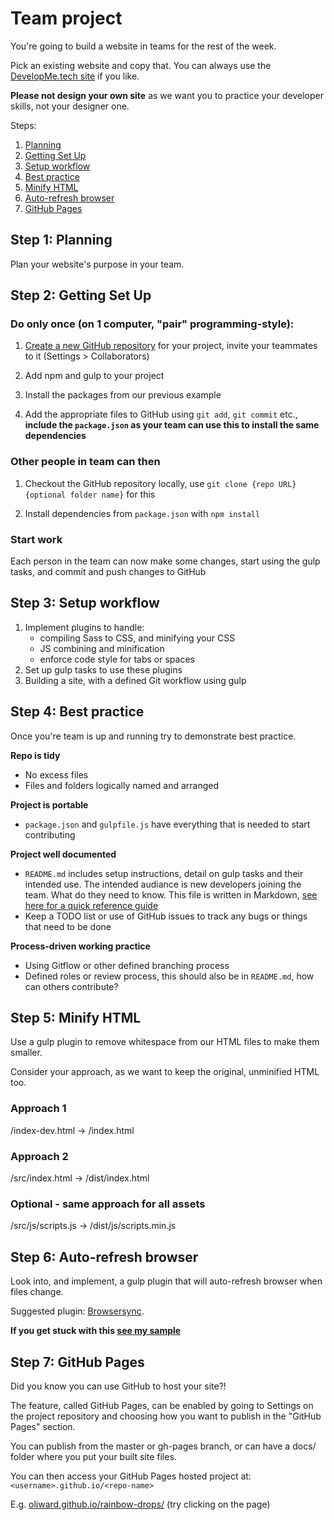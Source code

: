 # Team project

You're going to build a website in teams for the rest of the week.

Pick an existing website and copy that. You can always use the [DevelopMe.tech site](https://developme.tech/) if you like.

**Please not design your own site** as we want you to practice your developer skills, not your designer one. 

Steps:

1) [Planning](#step-1-planning)
1) [Getting Set Up](#step-2-getting-set-up)
1) [Setup workflow](#step-3-setup-workflow)
1) [Best practice](#step-4-best-practice)
1) [Minify HTML](#step-5-minify-html)
1) [Auto-refresh browser](#step-6-auto-refresh-browser)
1) [GitHub Pages](#step-7-github-pages)


## Step 1: Planning

Plan your website's purpose in your team.

## Step 2: Getting Set Up

### Do only once (on 1 computer, "pair" programming-style):

1) [Create a new GitHub repository](https://github.com/new) for your project, invite your teammates to it (Settings > Collaborators)

1) Add npm and gulp to your project

1) Install the packages from our previous example

1) Add the appropriate files to GitHub using `git add`, `git commit` etc., **include the `package.json` as your team can use this to install the same dependencies**

### Other people in team can then

1) Checkout the GitHub repository locally, use `git clone {repo URL} {optional folder name}` for this

1) Install dependencies from `package.json` with `npm install`

### Start work

Each person in the team can now make some changes, start using the gulp tasks, and commit and push changes to GitHub

## Step 3: Setup workflow

1) Implement plugins to handle:
	- compiling Sass to CSS, and minifying your CSS
	- JS combining and minification
	- enforce code style for tabs or spaces
1) Set up gulp tasks to use these plugins
1) Building a site, with a defined Git workflow using gulp

## Step 4: Best practice

Once you're team is up and running try to demonstrate best practice.

**Repo is tidy**
- No excess files
- Files and folders logically named and arranged

**Project is portable**
- `package.json` and `gulpfile.js` have everything that is needed to start contributing

**Project well documented**
- `README.md` includes setup instructions, detail on gulp tasks and their intended use. The intended audiance is new developers joining the team. What do they need to know. This file is written in Markdown, [see here for a quick reference guide](https://guides.github.com/features/mastering-markdown/#examples)
- Keep a TODO list or use of GitHub issues to track any bugs or things that need to be done

**Process-driven working practice**
- Using Gitflow or other defined branching process
- Defined roles or review process, this should also be in `README.md`, how can others contribute?

## Step 5: Minify HTML

Use a gulp plugin to remove whitespace from our HTML files to make them smaller.

Consider your approach, as we want to keep the original, unminified HTML too.

### Approach 1
/index-dev.html → /index.html

### Approach 2
/src/index.html → /dist/index.html

### Optional - same approach for all assets
/src/js/scripts.js → /dist/js/scripts.min.js

## Step 6: Auto-refresh browser

Look into, and implement, a gulp plugin that will auto-refresh browser when files change.

Suggested plugin: [Browsersync](https://www.browsersync.io/docs/gulp).

**If you get stuck with this [see my sample](https://gist.github.com/oliward/426a6a89bda3d55c614b495431290ba4)**

## Step 7: GitHub Pages

Did you know you can use GitHub to host your site?!

The feature, called GitHub Pages, can be enabled by going to Settings on the project repository and choosing how you want to publish in the "GitHub Pages" section.

You can publish from the master or gh-pages branch, or can have a docs/ folder where you put your built site files.

You can then access your GitHub Pages hosted project at: `<username>.github.io/<repo-name>`

E.g. [oliward.github.io/rainbow-drops/](https://oliward.github.io/rainbow-drops/) (try clicking on the page)
